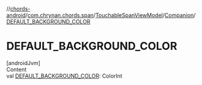//[chords-android](../../../../index.md)/[com.chrynan.chords.span](../../index.md)/[TouchableSpanViewModel](../index.md)/[Companion](index.md)/[DEFAULT_BACKGROUND_COLOR](-d-e-f-a-u-l-t_-b-a-c-k-g-r-o-u-n-d_-c-o-l-o-r.md)



# DEFAULT_BACKGROUND_COLOR  
[androidJvm]  
Content  
val [DEFAULT_BACKGROUND_COLOR](-d-e-f-a-u-l-t_-b-a-c-k-g-r-o-u-n-d_-c-o-l-o-r.md): ColorInt  



